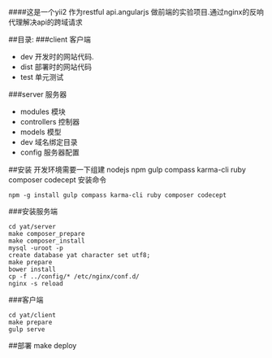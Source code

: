 ####这是一个yii2 作为restful api.angularjs 做前端的实验项目.通过nginx的反响代理解决api的跨域请求

##目录:
###client 客户端
 * dev  开发时的网站代码.
 * dist 部署时的网站代码
 * test 单元测试

###server 服务器
 * modules 模块
 * controllers 控制器
 * models 模型
 * dev 域名绑定目录
 * config 服务器配置

##安装
开发环境需要一下组建 nodejs npm  gulp compass karma-cli ruby composer codecept
安装命令
```shell
npm -g install gulp compass karma-cli ruby composer codecept
```

###安装服务端
```shell
cd yat/server
make composer_prepare
make composer_install
mysql -uroot -p
create database yat character set utf8;
make prepare
bower install
cp -f ../config/* /etc/nginx/conf.d/
nginx -s reload
```
###客户端
```shell
cd yat/client
make prepare
gulp serve
```

##部署
make deploy